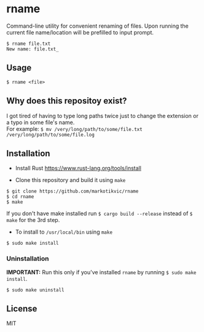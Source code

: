 # rname
Command-line utility for convenient renaming of files. Upon running the current file name/location will be prefilled to input prompt.
```
$ rname file.txt 
New name: file.txt_
```

## Usage
`$ rname <file>`

## Why does this repositoy exist?
I got tired of having to type long paths twice just to change the extension or a typo in some file's name.  
For example: `$ mv /very/long/path/to/some/file.txt /very/long/path/to/some/file.log`

## Installation
- Install Rust https://www.rust-lang.org/tools/install

- Clone this repository and build it using `make`
```
$ git clone https://github.com/markotikvic/rname
$ cd rname
$ make
```
If you don't have make installed run `$ cargo build --release` instead of `$ make` for the 3rd step.

- To install to `/usr/local/bin` using `make`
```
$ sudo make install
```

### Uninstallation
**IMPORTANT:** Run this only if you've installed `rname` by running `$ sudo make install`.
```
$ sudo make uninstall
```

## License
MIT
